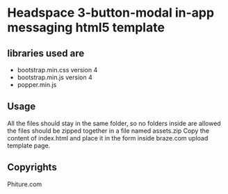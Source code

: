 # Headspace 3-button-modal in-app messaging html5 template

## libraries used are

* bootstrap.min.css version 4
* bootstrap.min.js version 4
* popper.min.js

## Usage
All the files should stay in the same folder, so no folders inside are allowed
the files should be zipped together in a file named assets.zip
Copy the content of index.html and place it in the form inside braze.com upload template page.

## Copyrights 
Phiture.com
